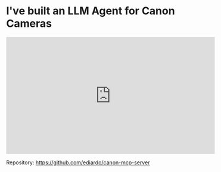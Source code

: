 # I've built an LLM Agent for Canon Cameras

<iframe width="560" height="315" src="https://www.youtube.com/embed/5TUBidJqbEg?si=Ic9Mnml45XxWU2tY" title="YouTube video player" frameborder="0" allow="accelerometer; autoplay; clipboard-write; encrypted-media; gyroscope; picture-in-picture; web-share" referrerpolicy="strict-origin-when-cross-origin" allowfullscreen></iframe>


Repository: https://github.com/ediardo/canon-mcp-server
